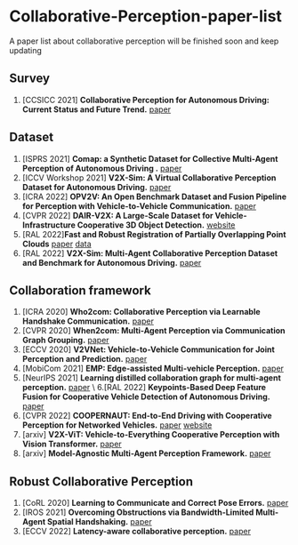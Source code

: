 # Collaborative-Perception-paper-list
A paper list  about collaborative perception
will be finished soon and keep updating

## Survey
1. \[CCSICC 2021\] **Collaborative Perception for Autonomous Driving: Current Status and Future Trend.** [paper](https://arxiv.org/abs/2208.10371)

## Dataset
1. \[ISPRS 2021\] **Comap: a Synthetic Dataset for Collective Multi-Agent Perception of Autonomous Driving
.** [paper](https://ui.adsabs.harvard.edu/abs/2021ISPAr43B2..255Y/abstract)
2. \[ICCV Workshop 2021\] **V2X-Sim: A Virtual Collaborative Perception Dataset for Autonomous Driving.** [paper](https://arxiv.org/abs/2202.08449)
3. \[ICRA 2022\] **OPV2V: An Open Benchmark Dataset and Fusion Pipeline for
Perception with Vehicle-to-Vehicle Communication.** [paper](https://arxiv.org/pdf/2109.07644.pdf)
4. \[CVPR 2022\] **DAIR-V2X: A Large-Scale Dataset for Vehicle-Infrastructure Cooperative 3D Object Detection.** [website](https://thudair.baai.ac.cn/index)
5. \[RAL 2022\]**Fast and Robust Registration of Partially Overlapping Point Clouds** [paper](https://ieeexplore.ieee.org/document/9662220) [data](https://github.com/eduardohenriquearnold/CODD)
6. \[RAL 2022\] **V2X-Sim: Multi-Agent Collaborative Perception Dataset and Benchmark for Autonomous Driving.** [paper](https://ieeexplore.ieee.org/abstract/document/9835036)

## Collaboration framework
1. \[ICRA 2020\] **Who2com: Collaborative Perception via Learnable Handshake Communication.** [paper](https://arxiv.org/abs/2003.09575)
2. \[CVPR 2020\] **When2com: Multi-Agent Perception via Communication Graph Grouping.** [paper](https://arxiv.org/abs/2006.00176)
3. \[ECCV 2020\] **V2VNet: Vehicle-to-Vehicle Communication for Joint Perception and Prediction.** [paper](https://arxiv.org/abs/2008.07519)
4. \[MobiCom 2021\] **EMP: Edge-assisted Multi-vehicle Perception.** [paper](https://xiaoshawnzhu.github.io/emp-mobicom21.pdf)
5. \[NeurIPS 2021\] **Learning distilled collaboration graph for multi-agent perception.** [paper](https://proceedings.neurips.cc/paper/2021/file/f702defbc67edb455949f46babab0c18-Paper.pdf) \\
6.\[RAL 2022\] **Keypoints-Based Deep Feature Fusion for Cooperative Vehicle Detection of Autonomous Driving.** [paper](https://arxiv.org/abs/2109.11615)
7. \[CVPR 2022\] **COOPERNAUT: End-to-End Driving with Cooperative Perception for Networked Vehicles.** [paper](https://arxiv.org/abs/2205.02222) [website](https://ut-austin-rpl.github.io/Coopernaut/) 
8. \[arxiv\] **V2X-ViT: Vehicle-to-Everything Cooperative Perception with Vision Transformer.** [paper](https://arxiv.org/abs/2203.10638)
9. \[arxiv\] **Model-Agnostic Multi-Agent Perception Framework.** [paper](https://arxiv.org/pdf/2203.13168.pdf)

## Robust Collaborative Perception
1. \[CoRL 2020\] **Learning to Communicate and Correct Pose Errors.** [paper](https://arxiv.org/abs/2011.05289)
2. \[IROS 2021\] **Overcoming Obstructions via Bandwidth-Limited Multi-Agent Spatial Handshaking.** [paper](https://arxiv.org/abs/2107.00771)
3. \[ECCV 2022\] **Latency-aware collaborative perception.** [paper](https://arxiv.org/pdf/2207.08560)
